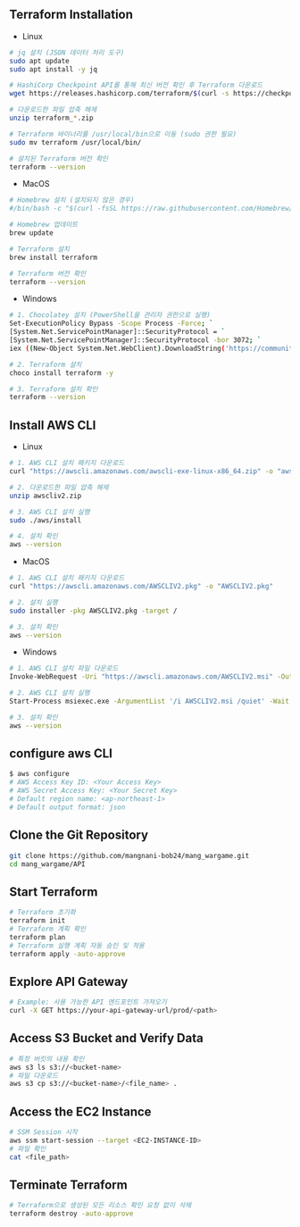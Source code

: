 ## **Terraform Installation**

- Linux
```bash
# jq 설치 (JSON 데이터 처리 도구)
sudo apt update
sudo apt install -y jq

# HashiCorp Checkpoint API를 통해 최신 버전 확인 후 Terraform 다운로드
wget https://releases.hashicorp.com/terraform/$(curl -s https://checkpoint-api.hashicorp.com/v1/check/terraform | jq -r .current_version)/terraform_$(curl -s https://checkpoint-api.hashicorp.com/v1/check/terraform | jq -r .current_version)_linux_amd64.zip

# 다운로드한 파일 압축 해제
unzip terraform_*.zip

# Terraform 바이너리를 /usr/local/bin으로 이동 (sudo 권한 필요)
sudo mv terraform /usr/local/bin/

# 설치된 Terraform 버전 확인
terraform --version
```

- MacOS
```bash
# Homebrew 설치 (설치되지 않은 경우)
#/bin/bash -c "$(curl -fsSL https://raw.githubusercontent.com/Homebrew/install/HEAD/install.sh)"

# Homebrew 업데이트
brew update

# Terraform 설치
brew install terraform

# Terraform 버전 확인
terraform --version
```

- Windows
```bash
# 1. Chocolatey 설치 (PowerShell을 관리자 권한으로 실행)
Set-ExecutionPolicy Bypass -Scope Process -Force; `
[System.Net.ServicePointManager]::SecurityProtocol = `
[System.Net.ServicePointManager]::SecurityProtocol -bor 3072; `
iex ((New-Object System.Net.WebClient).DownloadString('https://community.chocolatey.org/install.ps1'))

# 2. Terraform 설치
choco install terraform -y

# 3. Terraform 설치 확인
terraform --version
```

## **Install AWS CLI**

- Linux
```bash
# 1. AWS CLI 설치 패키지 다운로드
curl "https://awscli.amazonaws.com/awscli-exe-linux-x86_64.zip" -o "awscliv2.zip"

# 2. 다운로드한 파일 압축 해제
unzip awscliv2.zip

# 3. AWS CLI 설치 실행
sudo ./aws/install

# 4. 설치 확인
aws --version
```

- MacOS
```bash
# 1. AWS CLI 설치 패키지 다운로드
curl "https://awscli.amazonaws.com/AWSCLIV2.pkg" -o "AWSCLIV2.pkg"

# 2. 설치 실행
sudo installer -pkg AWSCLIV2.pkg -target /

# 3. 설치 확인
aws --version
```

- Windows
```bash
# 1. AWS CLI 설치 파일 다운로드
Invoke-WebRequest -Uri "https://awscli.amazonaws.com/AWSCLIV2.msi" -OutFile "AWSCLIV2.msi"

# 2. AWS CLI 설치 실행
Start-Process msiexec.exe -ArgumentList '/i AWSCLIV2.msi /quiet' -Wait

# 3. 설치 확인
aws --version
```

## **configure aws CLI**
```bash
$ aws configure
# AWS Access Key ID: <Your Access Key>
# AWS Secret Access Key: <Your Secret Key>
# Default region name: <ap-northeast-1>
# Default output format: json
```

## **Clone the Git Repository**
```bash
git clone https://github.com/mangnani-bob24/mang_wargame.git
cd mang_wargame/API
```

## **Start Terraform**
```bash
# Terraform 초기화
terraform init
# Terraform 계획 확인
terraform plan
# Terraform 실행 계획 자동 승인 및 적용
terraform apply -auto-approve
```

## **Explore API Gateway**
```bash
# Example: 사용 가능한 API 엔드포인트 가져오기
curl -X GET https://your-api-gateway-url/prod/<path>
```

## **Access S3 Bucket and Verify Data**
```bash
# 특정 버킷의 내용 확인
aws s3 ls s3://<bucket-name>
# 파일 다운로드
aws s3 cp s3://<bucket-name>/<file_name> .
```

## **Access the EC2 Instance**
```bash
# SSM Session 시작
aws ssm start-session --target <EC2-INSTANCE-ID>
# 파일 확인
cat <file_path>
```

## **Terminate Terraform**
```bash
# Terraform으로 생성된 모든 리소스 확인 요청 없이 삭제
terraform destroy -auto-approve
```




